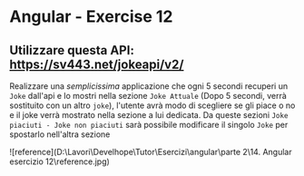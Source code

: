 # Angular - Exercise 12

## Utilizzare questa API: https://sv443.net/jokeapi/v2/

Realizzare una *semplicissima* applicazione che ogni 5 secondi recuperi un `Joke` dall'api e lo mostri nella sezione `Joke Attuale` (Dopo 5 secondi, verrà sostituito con un altro `joke`), l'utente avrà modo di scegliere se gli piace o no e il joke verrà mostrato nella sezione a lui dedicata. Da queste sezioni `Joke piaciuti - Joke non piaciuti` sarà possibile modificare il singolo `Joke` per spostarlo nell'altra sezione

![reference](D:\Lavori\Develhope\Tutor\Esercizi\angular\parte 2\14. Angular esercizio 12\reference.jpg)